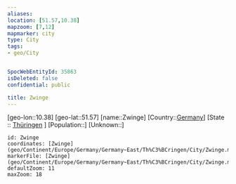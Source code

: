 ```yaml
---
aliases: 
location: [51.57,10.38]
mapzoom: [7,12] 
mapmarker: city 
type: City
tags:
- geo/City


SpocWebEntityId: 35863
isDeleted: false
confidential: public

title: Zwinge
---
```

[geo-lon::10.38]
[geo-lat::51.57]
[name::Zwinge]
[Country::[Germany](geo/Continent/Europe/Germany.md)]
[State :: [Thüringen](geo/Continent/Europe/Germany/Germany~East/Th%C3%BCringen.md) ]
[Population::]
[Unknown::]


```leaflet
id: Zwinge
coordinates: [Zwinge](geo/Continent/Europe/Germany/Germany~East/Th%C3%BCringen/City/Zwinge.md)
markerFile: [Zwinge](geo/Continent/Europe/Germany/Germany~East/Th%C3%BCringen/City/Zwinge.md)
defaultZoom: 11 
maxZoom: 18
```


